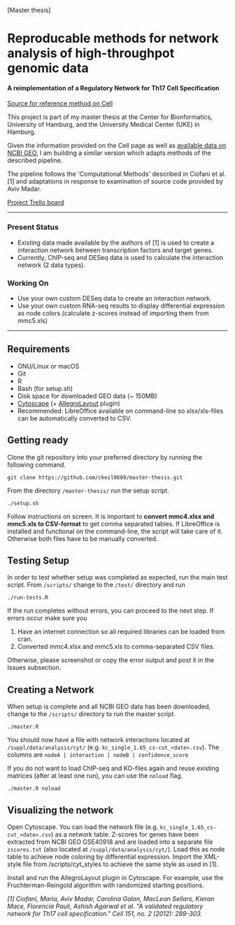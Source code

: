 [Master thesis] 
# Reproducable methods for network analysis of high-throughpot genomic data
#### A reimplementation of a Regulatory Network for Th17 Cell Specification
[Source for reference method on Cell](http://www.cell.com/cell/abstract/S0092-8674(12)01123-3)

This project is part of my master thesis at the Center for Bionformatics, University of Hamburg, and the University Medical Center (UKE) in Hamburg.

Given the information provided on the Cell page as well as [available data on NCBI GEO](https://www.ncbi.nlm.nih.gov/geo/query/acc.cgi?acc=GSE40918), I am building a similar version which adapts methods of the described pipeline.

The pipeline follows the 'Computational Methods' described in Ciofani et al. [1] and adaptations in response to examination of source code provided by Aviv Madar. 

[Project Trello board](https://trello.com/b/E6WcAF7I/th17-regulatory-networks)

---
### Present Status
- Existing data made available by the authors of [1] is used to create a interaction network between transcription factors and target genes.
- Currently, ChIP-seq and DESeq data is used to calculate the interaction network (2 data types).

### Working On
- Use your own custom DESeq data to create an interaction network.
- Use your own custom RNA-seq results to display differential expression as node colors (calculate z-scores instead of importing them from mmc5.xls)

---
## Requirements
- GNU/Linux or macOS
- Git
- R
- Bash (for setup.sh)
- Disk space for downloaded GEO data (~ 150MB)
- [Cytoscape](https://www.cytoscape.org) (+ [AllegroLayout](http://allegroviva.com/allegrolayout2/) plugin)
- Recommended: LibreOffice available on command-line so xlsx/xls-files can be automatically converted to CSV.

## Getting ready
Clone the git repository into your preferred directory by running the following command.

`git clone https://github.com/ckeil0689/master-thesis.git`

From the directory `/master-thesis/` run the setup script.

`./setup.sh`

Follow instructions on screen. It is important to **convert mmc4.xlsx and mmc5.xls to CSV-format** to get comma separated tables. If LibreOffice is installed and functional on the command-line, the script will take care of it. Otherwise both files have to be manually converted.

## Testing Setup
In order to test whether setup was completed as expected, run the main test script. From `/scripts/` change to the `/test/` directory and run 

`./run-tests.R`

If the run completes without errors, you can proceed to the next step. If errors occur make sure you

1) Have an internet connection so all required libraries can be loaded from cran. 
2) Converted mmc4.xlsx and mmc5.xls to comma-separated CSV files.

Otherwise, please screenshot or copy the error output and post it in the Issues subsection.

## Creating a Network
When setup is complete and all NCBI GEO data has been downloaded, change to the `/scripts/` directory to run the master script.

`./master.R`

You should now have a file with network interactions located at `/suppl/data/analysis/cyt/` (e.g. `kc_single_1.65_cs-cut_<date>.csv`). The columns are `nodeA | interaction | nodeB | confidence_score`

If you do not want to load ChIP-seq and KO-files again and reuse existing matrices (after at least one run), you can use the `noload` flag.

`./master.R noload`

## Visualizing the network
Open Cytoscape. You can load the network file (e.g. `kc_single_1.65_cs-cut_<date>.csv`) as a network table. Z-scores for genes have been extracted from NCBI GEO GSE40918 and are loaded into a separate file `zscores.txt` (also located at `/suppl/data/analysis/cyt/`). Load this as node table to achieve node coloring by differential expression. Import the XML-style file from /scripts/cyt_styles to achieve the same style as used in [1]. 

Install and run the AllegroLayout plugin in Cytoscape. For example, use the Fruchterman-Reingold algorithm with randomized starting positions.


*[1] Ciofani, Maria, Aviv Madar, Carolina Galan, MacLean Sellars, Kieran Mace, Florencia Pauli, Ashish Agarwal et al. "A validated regulatory network for Th17 cell specification." Cell 151, no. 2 (2012): 289-303.*
